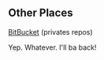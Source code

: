 

## Other Places
[BitBucket](https://bitbucket.org/Infinidad/) (privates repos)

Yep. Whatever. I'll ba back! 

